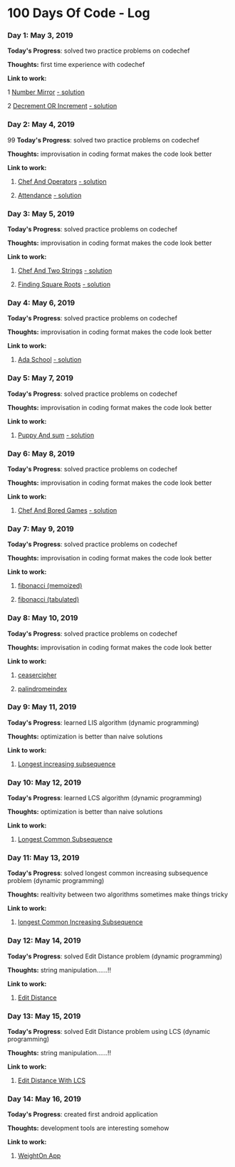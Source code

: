 # 100 Days Of Code - Log

### Day 1: May 3, 2019

**Today's Progress**: solved two practice problems on codechef

**Thoughts:** first time experience with codechef

**Link to work:** 

   1 [Number Mirror](https://www.codechef.com/problems/START01) [- solution](https://github.com/P4NK4J/codechef/blob/master/practice%20problems/beginner/number_mirror.py)

   2 [Decrement OR Increment](https://www.codechef.com/problems/DECINC) [- solution](https://github.com/P4NK4J/codechef/blob/master/practice%20problems/beginner/decrement_or_increment.py)

### Day 2: May 4, 2019
99
**Today's Progress**: solved two practice problems on codechef

**Thoughts:** improvisation in coding format makes the code look better

**Link to work:** 

   1. [Chef And Operators](https://www.codechef.com/problems/CHOPRT) [- solution](https://github.com/P4NK4J/codechef/blob/master/practice%20problems/beginner/chef_and_operators.py)
  
  2. [Attendance](https://www.codechef.com/problems/ATTND) [- solution](https://github.com/P4NK4J/codechef/blob/master/practice%20problems/beginner/Attendance.py)

### Day 3: May 5, 2019

**Today's Progress**: solved practice problems on codechef

**Thoughts:** improvisation in coding format makes the code look better

**Link to work:** 
   1. [Chef And Two Strings](https://www.codechef.com/problems/CHEFSTLT) [- solution ](https://github.com/P4NK4J/codechef/blob/master/practice%20problems/beginner/chef_and_two_strings.py)
   
   2. [Finding Square Roots](https://www.codechef.com/problems/FSQRT) [- solution](https://github.com/P4NK4J/codechef/blob/master/practice%20problems/beginner/finding_square_root.py)
   
   ### Day 4: May 6, 2019

**Today's Progress**: solved practice problems on codechef

**Thoughts:** improvisation in coding format makes the code look better

**Link to work:** 
   1. [Ada School](https://www.codechef.com/problems/ADASCOOL) [- solution](https://github.com/P4NK4J/codechef/blob/master/practice%20problems/beginner/ada_school.py)


   ### Day 5: May 7, 2019

**Today's Progress**: solved practice problems on codechef

**Thoughts:** improvisation in coding format makes the code look better

**Link to work:** 
   1. [Puppy And sum](https://www.codechef.com/problems/PPSUM) [- solution](https://github.com/P4NK4J/codechef/blob/master/practice%20problems/beginner/puppy_and_sum.py)
   
   
   ### Day 6: May 8, 2019

**Today's Progress**: solved practice problems on codechef

**Thoughts:** improvisation in coding format makes the code look better

**Link to work:** 
   1. [Chef And Bored Games](https://www.codechef.com/problems/PCJ18B) [- solution](https://github.com/P4NK4J/codechef/blob/master/practice%20problems/beginner/chef_and_bored_games.py)


   ### Day 7: May 9, 2019

**Today's Progress**: solved practice problems on codechef

**Thoughts:** improvisation in coding format makes the code look better

**Link to work:** 
   1. [fibonacci (memoized)](https://github.com/P4NK4J/Algorithms/blob/master/Dynamic%20Programming/fibonacci_memoized.py)
   
   2. [fibonacci (tabulated)](https://github.com/P4NK4J/Algorithms/blob/master/Dynamic%20Programming/fibonacci_tabulation.py)
   
   ### Day 8: May 10, 2019

**Today's Progress**: solved practice problems on codechef

**Thoughts:** improvisation in coding format makes the code look better

**Link to work:** 
   1. [ceasercipher](https://github.com/P4NK4J/codechef/blob/master/practice%20problems/beginner/ceasercipher.py)
   
   2. [palindromeindex](https://github.com/P4NK4J/codechef/blob/master/practice%20problems/beginner/palindromeindex.py)
 
   ### Day 9: May 11, 2019
   
**Today's Progress**: learned LIS algorithm (dynamic programming)

**Thoughts:** optimization is better than naive solutions

**Link to work:**
   1. [Longest increasing subsequence](https://github.com/P4NK4J/Algorithms/blob/master/Dynamic%20Programming/LIS.py)

   ### Day 10: May 12, 2019
   
**Today's Progress**: learned LCS algorithm (dynamic programming)

**Thoughts:** optimization is better than naive solutions

**Link to work:**
  1. [Longest Common Subsequence](https://github.com/P4NK4J/Algorithms/blob/master/Dynamic%20Programming/LCS_using_DP.py)
   
   ### Day 11: May 13, 2019
   
**Today's Progress**: solved longest common increasing subsequence problem (dynamic programming)

**Thoughts:** realtivity between two algorithms sometimes make things tricky 

**Link to work:**
  1. [longest Common Increasing Subsequence](https://github.com/P4NK4J/Algorithms/blob/master/Dynamic%20Programming/LCS_%2B_LIS.py)

### Day 12: May 14, 2019
   
**Today's Progress**: solved Edit Distance problem (dynamic programming)

**Thoughts:** string manipulation......!!

**Link to work:**
  1. [Edit Distance](https://github.com/P4NK4J/Algorithms/blob/master/Dynamic%20Programming/Edit_Distance.py)

### Day 13: May 15, 2019
   
**Today's Progress**: solved Edit Distance problem using LCS (dynamic programming)

**Thoughts:** string manipulation......!!

**Link to work:**
  1. [Edit Distance With LCS](https://github.com/P4NK4J/Algorithms/blob/master/Dynamic%20Programming/Edit_Distance_using_LCS.py)

### Day 14: May 16, 2019
   
**Today's Progress**: created first android application

**Thoughts:** development tools are interesting somehow 

**Link to work:**
  1. [WeightOn App](https://github.com/P4NK4J/Android_Kotilin_WeightOn_app)
